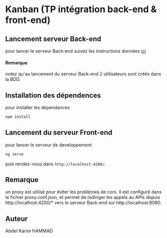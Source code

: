 # Kanban (TP intégration back-end & front-end)


## Lancement serveur Back-end

pour lancer le serveur Back-end suivez les instructions données
[ici](https://github.com/kimohmd/TPSpring/tree/master/spring-boot-sample-data-jpa-standalone)

#### Remarque

notez qu'au lancement du serveur Back-end 2 utilisateurs sont créés dans la BDD.

## Installation des dépendences

pour installer les dépendances

```bash
npm install
```
## Lancement du serveur Front-end

pour lancer le serveur de developpement
 
```bash
ng serve
```
puis rendez-vous dans `http://localhost:4200/`.

## Remarque

un proxy est utilisé pour éviter les problèmes de cors. Il est configuré dans le fichier proxy.conf.json, et permet de rediriger les appels au APIs depuis http://localhost:4200/* vers le serveur Back-end sur http://localhost:8080.


## Auteur
Abdel Karim HAMMAD
